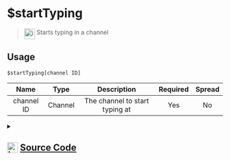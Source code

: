 # $startTyping
> <img align="top" src="https://upload.wikimedia.org/wikipedia/commons/thumb/e/e4/Infobox_info_icon.svg/160px-Infobox_info_icon.svg.png?20150409153300" alt="image" width="25" height="auto"> Starts typing in a channel
## Usage
```
$startTyping[channel ID]
```
| Name | Type | Description | Required | Spread
| :---: | :---: | :---: | :---: | :---: |
channel ID | Channel | The channel to start typing at | Yes | No
<details>
<summary>
    
## <img align="top" src="https://cdn4.iconfinder.com/data/icons/iconsimple-logotypes/512/github-512.png" alt="image" width="25" height="auto">  [Source Code](https://github.com/tryforge/ForgeScript-V2/blob/main/src/native/startTyping.ts)
    
</summary>
    
```ts
import { BaseChannel, TextBasedChannel } from "discord.js"
import { ArgType, NativeFunction, Return } from "../structures"
import noop from "../functions/noop"

export default new NativeFunction({
    name: "$startTyping",
    version: "1.0.0",
    description: "Starts typing in a channel",
    unwrap: true,
    brackets: true,
    args: [
        {
            name: "channel ID",
            description: "The channel to start typing at",
            required: true,
            rest: false,
            type: ArgType.Channel,
            check: (i: BaseChannel) => i.isTextBased()
        }
    ],
    async execute(ctx, [ ch ]) {
        const channel = ch ?? ctx.channel
        return Return.success(
            !!(channel.isTextBased() ? await channel.sendTyping().catch(() => null) : undefined)
        )
    },
})
```
    
</details>
